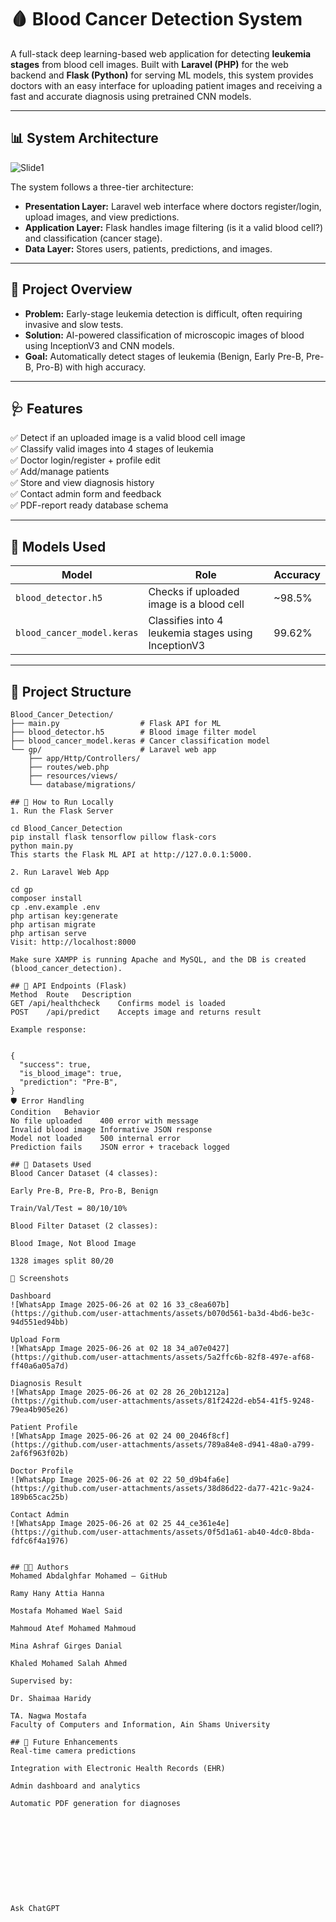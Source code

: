 # 🩸 Blood Cancer Detection System

A full-stack deep learning-based web application for detecting **leukemia stages** from blood cell images. Built with **Laravel (PHP)** for the web backend and **Flask (Python)** for serving ML models, this system provides doctors with an easy interface for uploading patient images and receiving a fast and accurate diagnosis using pretrained CNN models.

---

## 📊 System Architecture


![Slide1](https://github.com/user-attachments/assets/dfa4642e-bf5a-45f5-ac78-52b372afe1df)


The system follows a three-tier architecture:
- **Presentation Layer:** Laravel web interface where doctors register/login, upload images, and view predictions.
- **Application Layer:** Flask handles image filtering (is it a valid blood cell?) and classification (cancer stage).
- **Data Layer:** Stores users, patients, predictions, and images.

---

## 🧠 Project Overview

- **Problem:** Early-stage leukemia detection is difficult, often requiring invasive and slow tests.
- **Solution:** AI-powered classification of microscopic images of blood using InceptionV3 and CNN models.
- **Goal:** Automatically detect stages of leukemia (Benign, Early Pre-B, Pre-B, Pro-B) with high accuracy.

---

## 🩺 Features

✅ Detect if an uploaded image is a valid blood cell image  
✅ Classify valid images into 4 stages of leukemia  
✅ Doctor login/register + profile edit  
✅ Add/manage patients  
✅ Store and view diagnosis history  
✅ Contact admin form and feedback  
✅ PDF-report ready database schema

---

## 🧩 Models Used

| Model           | Role                                | Accuracy   |
|----------------|-------------------------------------|------------|
| `blood_detector.h5`   | Checks if uploaded image is a blood cell     | ~98.5%     |
| `blood_cancer_model.keras` | Classifies into 4 leukemia stages using InceptionV3 | 99.62%     |

---

## 📁 Project Structure

```plaintext
Blood_Cancer_Detection/
├── main.py                  # Flask API for ML
├── blood_detector.h5        # Blood image filter model
├── blood_cancer_model.keras # Cancer classification model
└── gp/                      # Laravel web app
    ├── app/Http/Controllers/
    ├── routes/web.php
    ├── resources/views/
    └── database/migrations/

## 🔌 How to Run Locally
1. Run the Flask Server

cd Blood_Cancer_Detection
pip install flask tensorflow pillow flask-cors
python main.py
This starts the Flask ML API at http://127.0.0.1:5000.

2. Run Laravel Web App

cd gp
composer install
cp .env.example .env
php artisan key:generate
php artisan migrate
php artisan serve
Visit: http://localhost:8000

Make sure XAMPP is running Apache and MySQL, and the DB is created (blood_cancer_detection).

## 🔗 API Endpoints (Flask)
Method	Route	Description
GET	/api/healthcheck	Confirms model is loaded
POST	/api/predict	Accepts image and returns result

Example response:


{
  "success": true,
  "is_blood_image": true,
  "prediction": "Pre-B",
}
🛡 Error Handling
Condition	Behavior
No file uploaded	400 error with message
Invalid blood image	Informative JSON response
Model not loaded	500 internal error
Prediction fails	JSON error + traceback logged

## 🧪 Datasets Used
Blood Cancer Dataset (4 classes):

Early Pre-B, Pre-B, Pro-B, Benign

Train/Val/Test = 80/10/10%

Blood Filter Dataset (2 classes):

Blood Image, Not Blood Image

1328 images split 80/20

📸 Screenshots

Dashboard
![WhatsApp Image 2025-06-26 at 02 16 33_c8ea607b](https://github.com/user-attachments/assets/b070d561-ba3d-4bd6-be3c-94d551ed94bb)

Upload Form
![WhatsApp Image 2025-06-26 at 02 18 34_a07e0427](https://github.com/user-attachments/assets/5a2ffc6b-82f8-497e-af68-ff40a6a05a7d)

Diagnosis Result
![WhatsApp Image 2025-06-26 at 02 28 26_20b1212a](https://github.com/user-attachments/assets/81f2422d-eb54-41f5-9248-79ea4b905e26)

Patient Profile
![WhatsApp Image 2025-06-26 at 02 24 00_2046f8cf](https://github.com/user-attachments/assets/789a84e8-d941-48a0-a799-2af6f963f02b)

Doctor Profile
![WhatsApp Image 2025-06-26 at 02 22 50_d9b4fa6e](https://github.com/user-attachments/assets/38d86d22-da77-421c-9a24-189b65cac25b)

Contact Admin
![WhatsApp Image 2025-06-26 at 02 25 44_ce361e4e](https://github.com/user-attachments/assets/0f5d1a61-ab40-4dc0-8bda-fdfc6f4a1976)


## 👨‍💻 Authors
Mohamed Abdalghfar Mohamed – GitHub

Ramy Hany Attia Hanna

Mostafa Mohamed Wael Said

Mahmoud Atef Mohamed Mahmoud

Mina Ashraf Girges Danial

Khaled Mohamed Salah Ahmed

Supervised by:

Dr. Shaimaa Haridy

TA. Nagwa Mostafa
Faculty of Computers and Information, Ain Shams University

## 🔮 Future Enhancements
Real-time camera predictions

Integration with Electronic Health Records (EHR)

Admin dashboard and analytics

Automatic PDF generation for diagnoses











Ask ChatGPT
